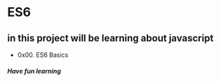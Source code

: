 # ES6
## in this project will be learning about javascript
* 0x00. ES6 Basics
##### Have fun learning